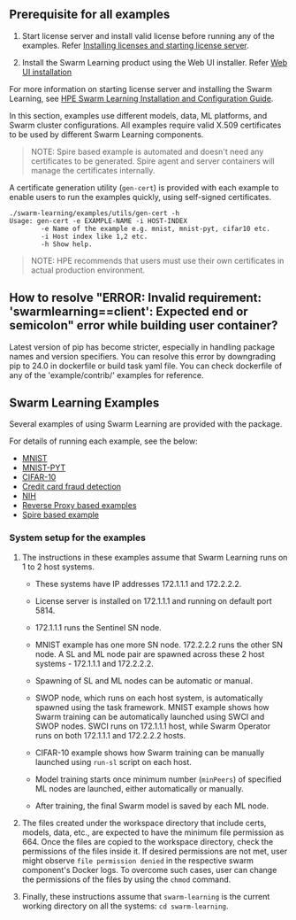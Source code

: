## Prerequisite for all examples
1. Start license server and install valid license before running any of the examples. Refer [Installing licenses and starting license server](/docs/Install/HPE_Swarm_Learning_installation.md).

2. Install the Swarm Learning product using the Web UI installer.  Refer [Web UI installation](/docs/Install/HPE_Swarm_Learning_installation.md)

For more information on starting license server and installing the Swarm Learning, see [HPE Swarm Learning Installation and Configuration Guide](/docs/Install/HPE_Swarm_Learning_installation.md).


In this section, examples use different models, data, ML platforms, and Swarm cluster configurations. All examples require valid X.509 certificates to be used by different Swarm Learning components.
<blockquote>
NOTE: Spire based example is automated and doesn't need any certificates to be generated. Spire agent and server containers will manage the certificates internally. 
</blockquote>

A certificate generation utility (`gen-cert`) is provided with each example to enable users to run the examples quickly, using self-signed certificates.
``` {#CODEBLOCK_WLX_CZN_WWB}
./swarm-learning/examples/utils/gen-cert -h
Usage: gen-cert -e EXAMPLE-NAME -i HOST-INDEX
        -e Name of the example e.g. mnist, mnist-pyt, cifar10 etc.
        -i Host index like 1,2 etc.
        -h Show help.
```

<blockquote>
NOTE: HPE recommends that users must use their own certificates in actual production environment.
</blockquote>

## How to resolve "ERROR: Invalid requirement: 'swarmlearning==client': Expected end or semicolon" error while building user container?
Latest version of pip has become stricter, especially in handling package names and version specifiers. You can resolve this error by downgrading pip to 24.0 in dockerfile or build task yaml file. You can check dockerfile of any of the 'example/contrib/' examples for reference.

## Swarm Learning Examples

Several examples of using Swarm Learning are provided with the package. 

For details of running each example, see the below:

-   [MNIST](/examples/mnist/README.md)
-   [MNIST-PYT](/examples/mnist-pyt/README.md)
-   [CIFAR-10](/examples/cifar10/README.md)
-   [Credit card fraud detection](/examples/fraud-detection/README.md)
-   [NIH](/examples/nih/README.md)
-   [Reverse Proxy based examples](/examples/reverse-proxy/README.md)
-   [Spire based example](/examples/spire/cifar10/README.md)


### System setup for the examples

1.  The instructions in these examples assume that Swarm Learning runs on 1 to 2 host systems.

    -   These systems have IP addresses 172.1.1.1 and 172.2.2.2.
    -   License server is installed on 172.1.1.1 and running on default port 5814.
    -   172.1.1.1 runs the Sentinel SN node.
    -   MNIST example has one more SN node. 172.2.2.2 runs the other SN node. A SL and ML node pair are spawned across these 2 host systems - 172.1.1.1 and 172.2.2.2.

    -   Spawning of SL and ML nodes can be automatic or manual.
    -   SWOP node, which runs on each host system, is automatically spawned using the task framework. MNIST example shows how Swarm training can be automatically launched using SWCI and SWOP nodes. SWCI runs on 172.1.1.1 host, while Swarm Operator runs on both 172.1.1.1 and 172.2.2.2 hosts.
    -   CIFAR-10 example shows how Swarm training can be manually launched using `run-sl` script on each host.
    -   Model training starts once minimum number \(`minPeers`\) of specified ML nodes are launched, either automatically or manually.
    -   After training, the final Swarm model is saved by each ML node.
2.  The files created under the workspace directory that include certs, models, data, etc., are expected to have the minimum file permission as 664. Once the files are copied to the workspace directory, check the permissions of the files inside it. If desired permissions are not met, user might observe `file permission denied` in the respective swarm component's Docker logs. To overcome such cases, user can change the permissions of the files by using the `chmod` command.
3.  Finally, these instructions assume that `swarm-learning` is the current working directory on all the systems: `cd swarm-learning`.
